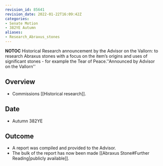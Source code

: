 ```yaml
---
revision_id: 85641
revision_date: 2022-01-22T16:09:42Z
categories:
- Senate Motion
- 382YE Autumn
aliases:
- Research_Abraxus_stones
---
```



__NOTOC__
Historical Research announcement by the Advisor on the Vallorn: to research Abraxus stones with a focus on the item’s origins and uses of significant stones - for example the Tear of Peace.''Announced by Advisor on the Vallorn''
## Overview
* Commissions [[Historical research]].
## Date
* Autumn 382YE
## Outcome
* A report was compiled and provided to the Advisor.
* The bulk of the report has now been made [[Abraxus Stone#Further Reading|publicly available]].